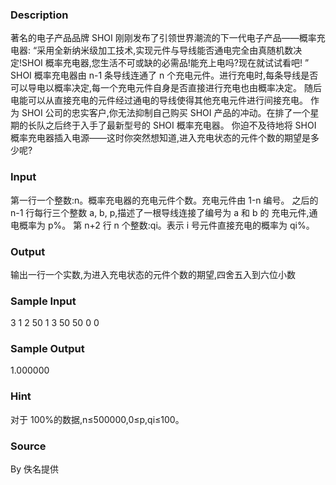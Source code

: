 
### Description
著名的电子产品品牌 SHOI 刚刚发布了引领世界潮流的下一代电子产品——概率充电器:
“采用全新纳米级加工技术,实现元件与导线能否通电完全由真随机数决定!SHOI 概率充电器,您生活不可或缺的必需品!能充上电吗?现在就试试看吧!
”
SHOI 概率充电器由 n-1 条导线连通了 n 个充电元件。进行充电时,每条导线是否可以导电以概率决定,每一个充电元件自身是否直接进行充电也由概率决定。
随后电能可以从直接充电的元件经过通电的导线使得其他充电元件进行间接充电。
作为 SHOI 公司的忠实客户,你无法抑制自己购买 SHOI 产品的冲动。在排了一个星期的长队之后终于入手了最新型号的 SHOI 概率充电器。
你迫不及待地将 SHOI 概率充电器插入电源——这时你突然想知道,进入充电状态的元件个数的期望是多少呢?

### Input
第一行一个整数:n。概率充电器的充电元件个数。充电元件由 1-n 编号。
之后的 n-1 行每行三个整数 a, b, p,描述了一根导线连接了编号为 a 和 b 的
充电元件,通电概率为 p%。
第 n+2 行 n 个整数:qi。表示 i 号元件直接充电的概率为 qi%。

### Output
输出一行一个实数,为进入充电状态的元件个数的期望,四舍五入到六位小数
### Sample Input
3 
1 2 50 
1 3 50 
50 0 0 

### Sample Output
1.000000

### Hint
对于 100%的数据,n≤500000,0≤p,qi≤100。

### Source
By 佚名提供